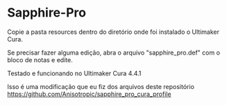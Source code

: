 # Sapphire-Pro

Copie a pasta resources dentro do diretório onde foi instalado o Ultimaker Cura.

Se precisar fazer alguma edição, abra o arquivo "sapphire_pro.def" com o bloco de notas e edite.

Testado e funcionando no Ultimaker Cura 4.4.1

Isso é uma modificação que eu fiz dos arquivos deste repositório https://github.com/Anisotropic/sapphire_pro_cura_profile 
